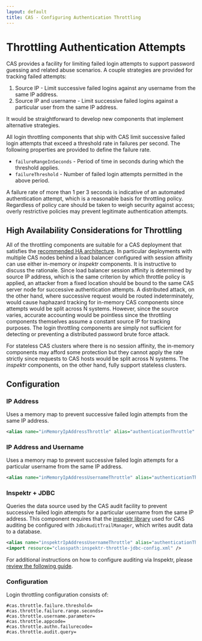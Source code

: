 ```yaml
---
layout: default
title: CAS - Configuring Authentication Throttling
---
```


# Throttling Authentication Attempts
CAS provides a facility for limiting failed login attempts to support password guessing and related abuse scenarios.
A couple strategies are provided for tracking failed attempts:

1. Source IP - Limit successive failed logins against any username from the same IP address.
2. Source IP and username - Limit successive failed logins against a particular user from the same IP address.

It would be straightforward to develop new components that implement alternative strategies.

All login throttling components that ship with CAS limit successive failed login attempts that exceed a threshold
rate in failures per second. The following properties are provided to define the failure rate.

* `failureRangeInSeconds` - Period of time in seconds during which the threshold applies.
* `failureThreshold` - Number of failed login attempts permitted in the above period.

A failure rate of more than 1 per 3 seconds is indicative of an automated authentication attempt, which is a
reasonable basis for throttling policy. Regardless of policy care should be taken to weigh security against access;
overly restrictive policies may prevent legitimate authentication attempts.


## High Availability Considerations for Throttling

All of the throttling components are suitable for a CAS deployment that satisfies the
[recommended HA architecture](../planning/High-Availability-Guide.html). In particular deployments with multiple CAS
nodes behind a load balancer configured with session affinity can use either in-memory or _inspektr_ components. It is
instructive to discuss the rationale. Since load balancer session affinity is determined by source IP address, which
is the same criterion by which throttle policy is applied, an attacker from a fixed location should be bound to the
same CAS server node for successive authentication attempts. A distributed attack, on the other hand, where successive
request would be routed indeterminately, would cause haphazard tracking for in-memory CAS components since attempts
would be split across N systems. However, since the source varies, accurate accounting would be pointless since the
throttling components themselves assume a constant source IP for tracking purposes. The login throttling components
are simply not sufficient for detecting or preventing a distributed password brute force attack.

For stateless CAS clusters where there is no session affinity, the in-memory components may afford some protection but
they cannot apply the rate strictly since requests to CAS hosts would be split across N systems.
The _inspektr_ components, on the other hand, fully support stateless clusters.


## Configuration

### IP Address
Uses a memory map to prevent successive failed login attempts from the same IP address.

```xml
<alias name="inMemoryIpAddressThrottle" alias="authenticationThrottle" />
```


### IP Address and Username
Uses a memory map to prevent successive failed login attempts for a particular username from the same IP address.

```xml
<alias name="inMemoryIpAddressUsernameThrottle" alias="authenticationThrottle" />
```

### Inspektr + JDBC
Queries the data source used by the CAS audit facility to prevent successive failed login attempts for a particular
username from the same IP address. This component requires that the
[inspektr library](https://github.com/Jasig/inspektr) used for CAS auditing be configured with
`JdbcAuditTrailManager`, which writes audit data to a database.

```xml
<alias name="inspektrIpAddressUsernameThrottle" alias="authenticationThrottle" />
<import resource="classpath:inspektr-throttle-jdbc-config.xml" />
```

For additional instructions on how to configure auditing via Inspektr,
please [review the following guide](Logging.html).

### Configuration
Login throttling configuration consists of:

```properties
#cas.throttle.failure.threshold=
#cas.throttle.failure.range.seconds=
#cas.throttle.username.parameter=
#cas.throttle.appcode=
#cas.throttle.authn.failurecode=
#cas.throttle.audit.query=
```
